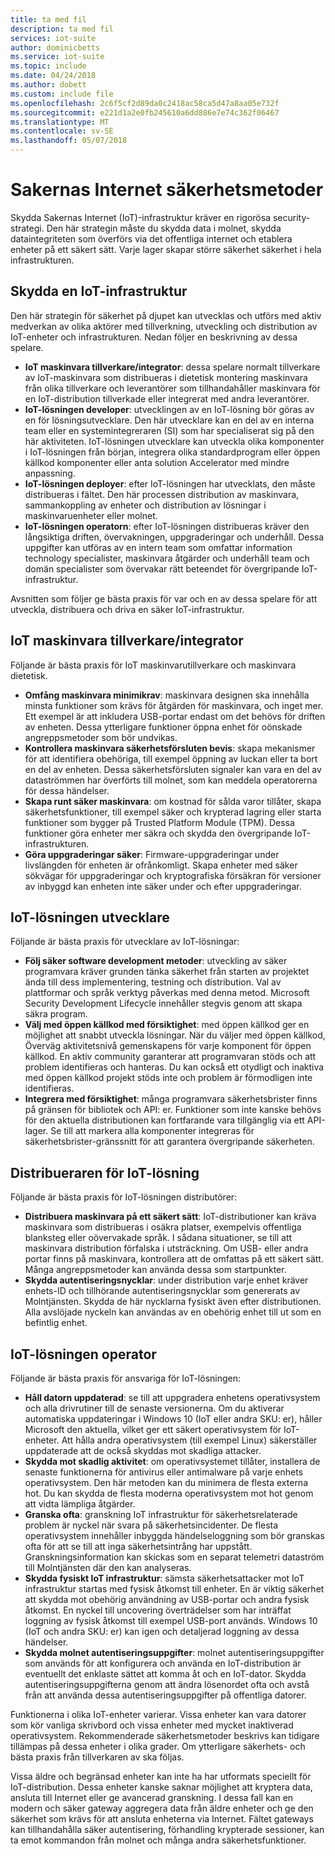 ```yaml
---
title: ta med fil
description: ta med fil
services: iot-suite
author: dominicbetts
ms.service: iot-suite
ms.topic: include
ms.date: 04/24/2018
ms.author: dobett
ms.custom: include file
ms.openlocfilehash: 2c6f5cf2d89da0c2418ac58ca5d47a8aa05e732f
ms.sourcegitcommit: e221d1a2e0fb245610a6dd886e7e74c362f06467
ms.translationtype: MT
ms.contentlocale: sv-SE
ms.lasthandoff: 05/07/2018
---
```

# <a name="internet-of-things-security-best-practices"></a>Sakernas Internet säkerhetsmetoder

Skydda Sakernas Internet (IoT)-infrastruktur kräver en rigorösa security-strategi. Den här strategin måste du skydda data i molnet, skydda dataintegriteten som överförs via det offentliga internet och etablera enheter på ett säkert sätt. Varje lager skapar större säkerhet säkerhet i hela infrastrukturen.

## <a name="secure-an-iot-infrastructure"></a>Skydda en IoT-infrastruktur

Den här strategin för säkerhet på djupet kan utvecklas och utförs med aktiv medverkan av olika aktörer med tillverkning, utveckling och distribution av IoT-enheter och infrastrukturen. Nedan följer en beskrivning av dessa spelare.

* **IoT maskinvara tillverkare/integrator**: dessa spelare normalt tillverkare av IoT-maskinvara som distribueras i dietetisk montering maskinvara från olika tillverkare och leverantörer som tillhandahåller maskinvara för en IoT-distribution tillverkade eller integrerat med andra leverantörer.
* **IoT-lösningen developer**: utvecklingen av en IoT-lösning bör göras av en för lösningsutvecklare. Den här utvecklare kan en del av en interna team eller en systemintegreraren (SI) som har specialiserat sig på den här aktiviteten. IoT-lösningen utvecklare kan utveckla olika komponenter i IoT-lösningen från början, integrera olika standardprogram eller öppen källkod komponenter eller anta solution Accelerator med mindre anpassning.
* **IoT-lösningen deployer**: efter IoT-lösningen har utvecklats, den måste distribueras i fältet. Den här processen distribution av maskinvara, sammankoppling av enheter och distribution av lösningar i maskinvaruenheter eller molnet.
* **IoT-lösningen operatorn**: efter IoT-lösningen distribueras kräver den långsiktiga driften, övervakningen, uppgraderingar och underhåll. Dessa uppgifter kan utföras av en intern team som omfattar information technology specialister, maskinvara åtgärder och underhåll team och domän specialister som övervakar rätt beteendet för övergripande IoT-infrastruktur.

Avsnitten som följer ge bästa praxis för var och en av dessa spelare för att utveckla, distribuera och driva en säker IoT-infrastruktur.

## <a name="iot-hardware-manufacturerintegrator"></a>IoT maskinvara tillverkare/integrator

Följande är bästa praxis för IoT maskinvarutillverkare och maskinvara dietetisk.

* **Omfång maskinvara minimikrav**: maskinvara designen ska innehålla minsta funktioner som krävs för åtgärden för maskinvara, och inget mer. Ett exempel är att inkludera USB-portar endast om det behövs för driften av enheten. Dessa ytterligare funktioner öppna enhet för oönskade angreppsmetoder som bör undvikas.
* **Kontrollera maskinvara säkerhetsförsluten bevis**: skapa mekanismer för att identifiera obehöriga, till exempel öppning av luckan eller ta bort en del av enheten. Dessa säkerhetsförsluten signaler kan vara en del av dataströmmen har överförts till molnet, som kan meddela operatorerna för dessa händelser.
* **Skapa runt säker maskinvara**: om kostnad för sålda varor tillåter, skapa säkerhetsfunktioner, till exempel säker och krypterad lagring eller starta funktioner som bygger på Trusted Platform Module (TPM). Dessa funktioner göra enheter mer säkra och skydda den övergripande IoT-infrastrukturen.
* **Göra uppgraderingar säker**: Firmware-uppgraderingar under livslängden för enheten är ofrånkomligt. Skapa enheter med säker sökvägar för uppgraderingar och kryptografiska försäkran för versioner av inbyggd kan enheten inte säker under och efter uppgraderingar.

## <a name="iot-solution-developer"></a>IoT-lösningen utvecklare

Följande är bästa praxis för utvecklare av IoT-lösningar:

* **Följ säker software development metoder**: utveckling av säker programvara kräver grunden tänka säkerhet från starten av projektet ända till dess implementering, testning och distribution. Val av plattformar och språk verktyg påverkas med denna metod. Microsoft Security Development Lifecycle innehåller stegvis genom att skapa säkra program.
* **Välj med öppen källkod med försiktighet**: med öppen källkod ger en möjlighet att snabbt utveckla lösningar. När du väljer med öppen källkod, Överväg aktivitetsnivå gemenskapens för varje komponent för öppen källkod. En aktiv community garanterar att programvaran stöds och att problem identifieras och hanteras. Du kan också ett otydligt och inaktiva med öppen källkod projekt stöds inte och problem är förmodligen inte identifieras.
* **Integrera med försiktighet**: många programvara säkerhetsbrister finns på gränsen för bibliotek och API: er. Funktioner som inte kanske behövs för den aktuella distributionen kan fortfarande vara tillgänglig via ett API-lager. Se till att markera alla komponenter integreras för säkerhetsbrister-gränssnitt för att garantera övergripande säkerheten.

## <a name="iot-solution-deployer"></a>Distribueraren för IoT-lösning

Följande är bästa praxis för IoT-lösningen distributörer:

* **Distribuera maskinvara på ett säkert sätt**: IoT-distributioner kan kräva maskinvara som distribueras i osäkra platser, exempelvis offentliga blanksteg eller oövervakade språk. I sådana situationer, se till att maskinvara distribution förfalska i utsträckning. Om USB- eller andra portar finns på maskinvara, kontrollera att de omfattas på ett säkert sätt. Många angreppsmetoder kan använda dessa som startpunkter.
* **Skydda autentiseringsnycklar**: under distribution varje enhet kräver enhets-ID och tillhörande autentiseringsnycklar som genererats av Molntjänsten. Skydda de här nycklarna fysiskt även efter distributionen. Alla avslöjade nyckeln kan användas av en obehörig enhet till ut som en befintlig enhet.

## <a name="iot-solution-operator"></a>IoT-lösningen operator

Följande är bästa praxis för ansvariga för IoT-lösningen:

* **Håll datorn uppdaterad**: se till att uppgradera enhetens operativsystem och alla drivrutiner till de senaste versionerna. Om du aktiverar automatiska uppdateringar i Windows 10 (IoT eller andra SKU: er), håller Microsoft den aktuella, vilket ger ett säkert operativsystem för IoT-enheter. Att hålla andra operativsystem (till exempel Linux) säkerställer uppdaterade att de också skyddas mot skadliga attacker.
* **Skydda mot skadlig aktivitet**: om operativsystemet tillåter, installera de senaste funktionerna för antivirus eller antimalware på varje enhets operativsystem. Den här metoden kan du minimera de flesta externa hot. Du kan skydda de flesta moderna operativsystem mot hot genom att vidta lämpliga åtgärder.
* **Granska ofta**: granskning IoT infrastruktur för säkerhetsrelaterade problem är nyckel när svara på säkerhetsincidenter. De flesta operativsystem innehåller inbyggda händelseloggning som bör granskas ofta för att se till att inga säkerhetsintrång har uppstått. Granskningsinformation kan skickas som en separat telemetri dataström till Molntjänsten där den kan analyseras.
* **Skydda fysiskt IoT infrastruktur**: sämsta säkerhetsattacker mot IoT infrastruktur startas med fysisk åtkomst till enheter. En är viktig säkerhet att skydda mot obehörig användning av USB-portar och andra fysisk åtkomst. En nyckel till uncovering överträdelser som har inträffat loggning av fysisk åtkomst till exempel USB-port används. Windows 10 (IoT och andra SKU: er) kan igen och detaljerad loggning av dessa händelser.
* **Skydda molnet autentiseringsuppgifter**: molnet autentiseringsuppgifter som används för att konfigurera och använda en IoT-distribution är eventuellt det enklaste sättet att komma åt och en IoT-dator. Skydda autentiseringsuppgifterna genom att ändra lösenordet ofta och avstå från att använda dessa autentiseringsuppgifter på offentliga datorer.

Funktionerna i olika IoT-enheter varierar. Vissa enheter kan vara datorer som kör vanliga skrivbord och vissa enheter med mycket inaktiverad operativsystem. Rekommenderade säkerhetsmetoder beskrivs kan tidigare tillämpas på dessa enheter i olika grader. Om ytterligare säkerhets- och bästa praxis från tillverkaren av ska följas.

Vissa äldre och begränsad enheter kan inte ha har utformats speciellt för IoT-distribution. Dessa enheter kanske saknar möjlighet att kryptera data, ansluta till Internet eller ge avancerad granskning. I dessa fall kan en modern och säker gateway aggregera data från äldre enheter och ge den säkerhet som krävs för att ansluta enheterna via Internet. Fältet gateways kan tillhandahålla säker autentisering, förhandling krypterade sessioner, kan ta emot kommandon från molnet och många andra säkerhetsfunktioner.